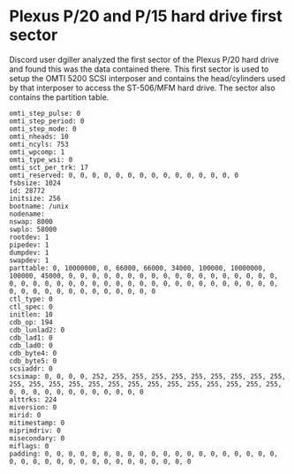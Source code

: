 # Plexus P/20 and P/15 hard drive first sector
Discord user dgiller analyzed the first sector of the Plexus P/20 hard drive and found this was the data contained there. This first sector is used to setup the OMTI 5200 SCSI interposer and contains the head/cylinders used by that interposer to access the ST-506/MFM hard drive. The sector also contains the partition table.

```
omti_step_pulse: 0
omti_step_period: 0
omti_step_mode: 0
omti_nheads: 10
omti_ncyls: 753
omti_wpcomp: 1
omti_type_wsi: 0
omti_sct_per_trk: 17
omti_reserved: 0, 0, 0, 0, 0, 0, 0, 0, 0, 0, 0, 0, 0, 0, 0
fsbsize: 1024
id: 28772
initsize: 256
bootname: /unix
nodename:
nswap: 8000
swplo: 58000
rootdev: 1
pipedev: 1
dumpdev: 1
swapdev: 1
parttable: 0, 10000000, 0, 66000, 66000, 34000, 100000, 10000000, 100000, 45000, 0, 0, 0, 0, 0, 0, 0, 0, 0, 0, 0, 0, 0, 0, 0, 0, 0, 0, 0, 0, 0, 0, 0, 0, 0, 0, 0, 0, 0, 0, 0, 0, 0, 0, 0, 0, 0, 0, 0, 0, 0, 0, 0, 0, 0, 0, 0, 0, 0, 0, 0, 0, 0, 0
ctl_type: 0
ctl_spec: 0
initlen: 10
cdb_op: 194
cdb_lunlad2: 0
cdb_lad1: 0
cdb_lad0: 0
cdb_byte4: 0
cdb_byte5: 0
scsiaddr: 0
scsimap: 0, 0, 0, 0, 252, 255, 255, 255, 255, 255, 255, 255, 255, 255, 255, 255, 255, 255, 255, 255, 255, 255, 255, 255, 255, 255, 255, 255, 0, 0, 0, 0, 0, 0, 0, 0, 0, 0, 0, 0
alttrks: 224
miversion: 0
mirid: 0
mitimestamp: 0
miprimdriv: 0
misecondary: 0
miflags: 0
padding: 0, 0, 0, 0, 0, 0, 0, 0, 0, 0, 0, 0, 0, 0, 0, 0, 0, 0, 0, 0, 0, 0, 0, 0, 0, 0, 0, 0, 0, 0, 0, 0, 0, 0, 0, 0
```
